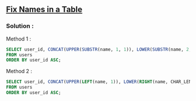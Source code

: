 ## [Fix Names in a Table](https://leetcode.com/problems/fix-names-in-a-table)

### Solution :

Method 1 :
```sql
SELECT user_id, CONCAT(UPPER(SUBSTR(name, 1, 1)), LOWER(SUBSTR(name, 2, CHAR_LENGTH(name) - 1))) AS name
FROM users
ORDER BY user_id ASC;
```

Method 2 :
```sql
SELECT user_id, CONCAT(UPPER(LEFT(name, 1)), LOWER(RIGHT(name, CHAR_LENGTH(name) - 1))) AS name
FROM users
ORDER BY user_id ASC;
```
